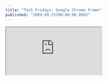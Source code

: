 ```yaml
---
title: "Tech Fridays: Google Chrome Frame"
published: "2009-09-25T00:00:00.000Z"
---
```


<div class="videowrapper">
  <iframe src="https://www.youtube.com/embed/sjW0Bchdj-w" allowfullscreen></iframe>
</div>
